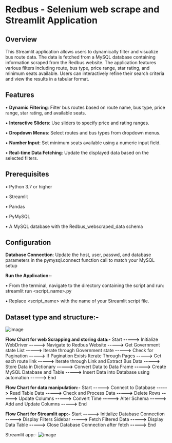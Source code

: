 # **Redbus - Selenium web scrape and Streamlit Application**

## Overview

  This Streamlit application allows users to dynamically filter and visualize bus route data. The data is fetched from a MySQL database containing information scraped from the Redbus website. The application features various filters including route, bus type, price range, star rating, and minimum seats available. Users can interactively refine their search criteria and view the results in a tabular format.

## Features

•	**Dynamic Filtering**: Filter bus routes based on route name, bus type, price range, star rating, and available seats.

•	**Interactive Sliders**: Use sliders to specify price and rating ranges.

•	**Dropdown Menus**: Select routes and bus types from dropdown menus.

•	**Number Input**: Set minimum seats available using a numeric input field.

•	**Real-time Data Fetching**: Update the displayed data based on the selected filters.

## Prerequisites

•	Python 3.7 or higher

•	Streamlit

•	Pandas

•	PyMySQL

•	A MySQL database with the Redbus_webscraped_data schema

## Configuration

**Database Connection**: Update the host, user, passwd, and database parameters in the pymysql.connect function call to match your MySQL setup

**Run the Application:-**

•	From the terminal, navigate to the directory containing the script and run: streamlit run <script_name>.py

•	Replace <script_name> with the name of your Streamlit script file.

## **Dataset type and structure:-**

![image](https://github.com/user-attachments/assets/a1afaf5b-d6ee-410a-abf8-6655347fb68e)

**Flow Chart for web Scrapping and storing data:-**
Start **----->** Initialize WebDriver **----->** Navigate to Redbus Website **----->** Get Government state List **----->** Iterate through Government state **----->** Check for Pagination **----->** If Pagination Exists Iterate Through Pages **----->** Get each route link **----->** Iterate through Link and Extract Bus Data **----->** Store Data in Dictionary **----->** Convert Data to Data Frame **----->** Create MySQL Database and Table **----->** Insert Data into Database using automation **----->** End

**Flow Chart for data manipulation:-**
Start **----->** Connect to Database **----->** Read Table Data **----->** Check and Process Data **----->** Delete Rows **----->** Update Columns **----->** Convert Time **----->** Alter Schema **----->** Add and Update Columns **----->** End

**Flow Chart for Streamlit app:-**
Start **----->** Initialize Database Connection **----->** Display Filters Sidebar **----->** Fetch Filtered Data **----->** Display Data Table **----->** Close Database Connection after fetch **----->** End

Streamlit app:- 
![image](https://github.com/user-attachments/assets/b135d38c-a6bf-4718-a06c-f956efc80d37)


